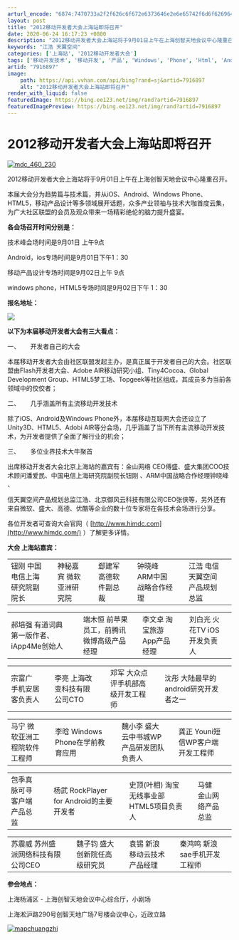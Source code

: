```yaml
---
arturl_encode: "6874:7470733a2f2f626c6f672e6373646e2e6e65742f6d6f626964:632f61727469636c652f64657461696c732f37393136383937"
layout: post
title: "2012移动开发者大会上海站即将召开"
date: 2020-06-24 16:17:23 +0800
description: "2012移动开发者大会上海站将于9月01日上午在上海创智天地会议中心隆重召开。本届大会分为趋势篇与技"
keywords: "江浩 天翼空间"
categories: ['上海站', '2012移动开发者大会']
tags: ['移动开发技术', '移动开发', '产品', 'Windows', 'Phone', 'Html', 'Android']
artid: "7916897"
image:
    path: https://api.vvhan.com/api/bing?rand=sj&artid=7916897
    alt: "2012移动开发者大会上海站即将召开"
render_with_liquid: false
featuredImage: https://bing.ee123.net/img/rand?artid=7916897
featuredImagePreview: https://bing.ee123.net/img/rand?artid=7916897
---
```


# 2012移动开发者大会上海站即将召开

[![](http://www.himdc.com/wp-content/uploads/2012/08/mdc_460_2301.jpg "mdc_460_230")](http://www.himdc.com/wp-content/uploads/2012/08/mdc_460_2301.jpg)

2012移动开发者大会上海站将于9月01日上午在上海创智天地会议中心隆重召开。

本届大会分为趋势篇与技术篇，并从iOS、Android、Windows Phone、HTML5，移动产品设计等多领域展开话题，众多产业领袖与技术大咖首度云集，为广大社区联盟的会员及观众带来一场精彩绝伦的脑力提升盛宴。

**各会场召开时间分别是：**

技术峰会场时间是9月01日
上午9点

Android，ios专场时间是9月01日下午1：30

移动产品设计专场时间是9月02日上午
9点

windows phone，HTML5专场时间是9月02日下午
1：30

**报名地址：**

[![](http://www.himdc.com/wp-content/uploads/2012/08/baomin.jpg)](http://meeting.wenurl.com/mdc01/applynew?from=3qiMNb)

**以下为本届移动开发者大会有三大看点：**

一、      开发者自己的大会

本届移动开发者大会由社区联盟发起主办，是真正属于开发者自己的大会。社区联盟由Flash开发者大会、Adobe AIR移动研究小组、Tiny4Cocoa、Global Development Group、HTML5梦工场、Topgeek等社区组成，其成员多为当前各领域中的佼佼者；

二、      几乎涵盖所有主流移动开发技术

除了iOS、Android及Windows Phone外，本届移动互联网大会还设立了Unity3D、HTML5、Adobi AIR等分会场，几乎涵盖了当下所有主流移动开发技术，为开发者提供了全面了解行业的机会；

三、      多位业界技术大牛聚首

出席移动开发者大会北京上海站的嘉宾有：金山网络 CEO傅盛、盛大集团COO技术顾问潘爱民、中国电信上海研究院副院长钮刚
、ARM中国战略合作经理钟晓峰
、


信天翼空间产品规划总监江浩、北京御风云科技有限公司CEO张侠等，另外还有来自微软、盛大、高德、优酷等企业的数十位专家将在各技术会场进行分享。

各位开发者可查询大会官网（
[http://www.himdc.com](http://www.himdc.com/)
）了解更多详情。

****大会**
上海站嘉宾：**

|  |  |  |  |  |  |  |  |  |  |
| --- | --- | --- | --- | --- | --- | --- | --- | --- | --- |
| 钮刚    中国电信上海研究院副院长 | | 神秘嘉宾    微软亚洲研究院 | | 郄建军    高德软件副总裁 | | 钟晓峰    ARM中国战略合作经理 | | 江浩    电信天翼空间产品规划总监 | |

|  |  |  |  |  |  |  |  |
| --- | --- | --- | --- | --- | --- | --- | --- |
| 郝培强    有道词典第一版作者、iApp4Me创始人 | | 端木恒    前苹果员工，前腾讯微博高级产品经理 | | 李文卓    淘宝旅游App产品经理 | | 刘白光    火花TV iOS开发负责人 | |

|  |  |  |  |  |  |  |  |
| --- | --- | --- | --- | --- | --- | --- | --- |
| 宗富广    手机安居客负责人 | | 李亮    上海改变科技有限公司CTO | | 邓军    大众点评手机部高级开发工程师 | | 沈彤    大陆最早的android研究开发者之一 | |

|  |  |  |  |  |  |  |  |
| --- | --- | --- | --- | --- | --- | --- | --- |
| 马宁    微软亚洲工程院软件工程师 | | 李晗    Windows Phone在学前教育应用 | | 魏小李    盛大云中书城WP产品研发团队负责人 | | 龚正    Youni短信WP客户端开发工程师 | |

|  |  |  |  |  |  |  |  |
| --- | --- | --- | --- | --- | --- | --- | --- |
| 包季真    脉可寻客户端产品总监 | | 杨武    RockPlayer for Android的主要开发者 | | 史顶(叶相)    淘宝无线事业部HTML5项目负责人 | | 马健    金山网络产品总监 | |

|  |  |  |  |  |  |  |  |
| --- | --- | --- | --- | --- | --- | --- | --- |
| 苏震威    苏州盛派网络科技有限公司CEO | | 魏子钧    盛大创新院任高级研究员 | | 袁锡    新浪移动云技术产品经理 | | 秦鸿鸣    新浪sae手机开发工程师 | |

  

**参会地点：**

上海杨浦区 - 上海创智天地会议中心综合厅，小剧场
  
上海淞沪路290号创智天地广场7号楼会议中心，近政立路

[![](http://www.himdc.com/wp-content/uploads/2012/08/mapchuangzhi.jpg "mapchuangzhi")](http://www.himdc.com/wp-content/uploads/2012/08/mapchuangzhi.jpg)